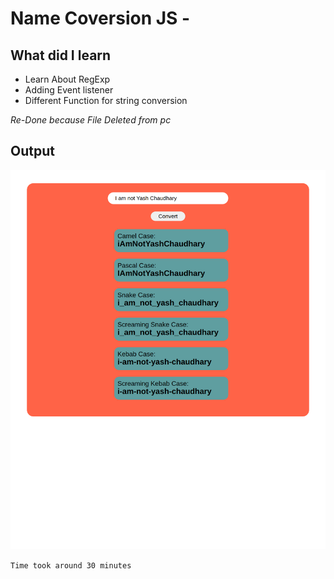 # Name Coversion JS - 

## What did I learn
- Learn About RegExp
- Adding Event listener
- Different Function for string conversion

*Re-Done because File Deleted from pc*

## Output

![nameConversion](./Image/Name_Conversion.png)

`Time took around 30 minutes`